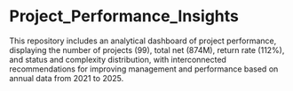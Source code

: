 # Project_Performance_Insights
This repository includes an analytical dashboard of project performance, displaying the number of projects (99), total net (874M), return rate (112%), and status and complexity distribution, with interconnected recommendations for improving management and performance based on annual data from 2021 to 2025.

